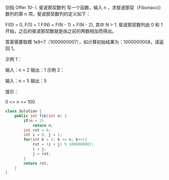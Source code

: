 剑指 Offer 10- I. 斐波那契数列
写一个函数，输入 n ，求斐波那契（Fibonacci）数列的第 n 项。斐波那契数列的定义如下：

F(0) = 0,   F(1) = 1
F(N) = F(N - 1) + F(N - 2), 其中 N > 1.
斐波那契数列由 0 和 1 开始，之后的斐波那契数就是由之前的两数相加而得出。

答案需要取模 1e9+7（1000000007），如计算初始结果为：1000000008，请返回 1。

 

示例 1：

输入：n = 2
输出：1
示例 2：

输入：n = 5
输出：5
 

提示：

0 <= n <= 100

```java
class Solution {
    public int fib(int n) {
        if(n < 2)
            return n;
        int rst = 0;
        int i = 0, j = 1;
        for(int k = 2; k <= n; k++){
            rst = (i + j) % 1000000007;
            i = j;
            j = rst;
        }
        return rst;
    }
}
```